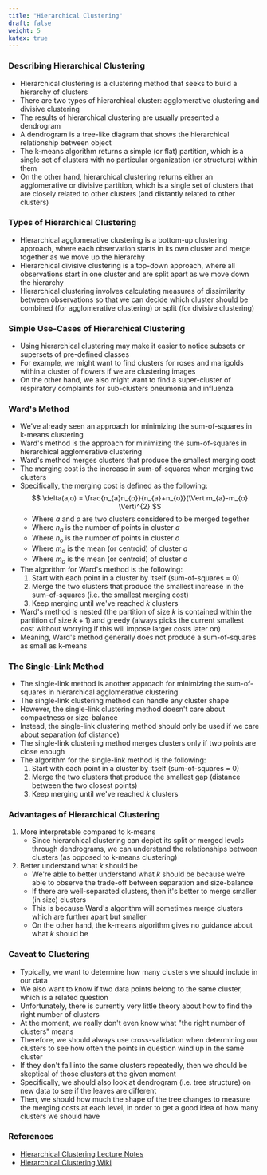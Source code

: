 ```yaml
---
title: "Hierarchical Clustering"
draft: false
weight: 5
katex: true
---
```


### Describing Hierarchical Clustering
- Hierarchical clustering is a clustering method that seeks to build a hierarchy of clusters
- There are two types of hierarchical cluster: agglomerative clustering and divisive clustering
- The results of hierarchical clustering are usually presented a dendrogram
- A dendrogram is a tree-like diagram that shows the hierarchical relationship between object
- The k-means algorithm returns a simple (or flat) partition, which is a single set of clusters with no particular organization (or structure) within them
- On the other hand, hierarchical clustering returns either an agglomerative or divisive partition, which is a single set of clusters that are closely related to other clusters (and distantly related to other clusters)

### Types of Hierarchical Clustering
- Hierarchical agglomerative clustering is a bottom-up clustering approach, where each observation starts in its own cluster and merge together as we move up the hierarchy
- Hierarchical divisive clustering is a top-down approach, where all observations start in one cluster and are split apart as we move down the hierarchy
- Hierarchical clustering involves calculating measures of dissimilarity between observations so that we can
 decide which cluster should be combined (for agglomerative clustering) or split (for divisive clustering)

### Simple Use-Cases of Hierarchical Clustering
- Using hierarchical clustering may make it easier to notice subsets or supersets of pre-defined classes
- For example, we might want to find clusters for roses and marigolds within a cluster of flowers if we are clustering images
- On the other hand, we also might want to find a super-cluster of respiratory complaints for sub-clusters pneumonia and influenza

### Ward's Method
- We've already seen an approach for minimizing the sum-of-squares in k-means clustering
- Ward's method is the approach for minimizing the sum-of-squares in hierarchical agglomerative clustering
- Ward's method merges clusters that produce the smallest merging cost
- The merging cost is the increase in sum-of-squares when merging two clusters
- Specifically, the merging cost is defined as the following:
	$$
	\delta(a,o) = \frac{n_{a}n_{o}}{n_{a}+n_{o}}(\Vert m_{a}-m_{o} \Vert)^{2}
	$$
	- Where $a$ and $o$ are two clusters considered to be merged together
	- Where $n_{a}$ is the number of points in cluster $a$
	- Where $n_{o}$ is the number of points in cluster $o$
	- Where $m_{a}$ is the mean (or centroid) of cluster $a$
	- Where $m_{o}$ is the mean (or centroid) of cluster $o$
- The algorithm for Ward's method is the following:
	1. Start with each point in a cluster by itself (sum-of-squares = 0)
	2. Merge the two clusters that produce the smallest increase in the sum-of-squares (i.e. the smallest merging cost)
	3. Keep merging until we've reached $k$ clusters
- Ward's method is nested (the partition of size $k$ is contained within the partition of size $k+1$) and greedy (always picks the current smallest cost without worrying if this will impose larger costs later on)
- Meaning, Ward's method generally does not produce a sum-of-squares as small as k-means

### The Single-Link Method
- The single-link method is another approach for minimizing the sum-of-squares in hierarchical agglomerative clustering
- The single-link clustering method can handle any cluster shape
- However, the single-link clustering method doesn't care about compactness or size-balance
- Instead, the single-link clustering method should only be used if we care about separation (of distance)
- The single-link clustering method merges clusters only if two points are close enough
- The algorithm for the single-link method is the following:
	1. Start with each point in a cluster by itself (sum-of-squares = 0)
	2. Merge the two clusters that produce the smallest gap (distance between the two closest points)
	3. Keep merging until we've reached $k$ clusters

### Advantages of Hierarchical Clustering
1. More interpretable compared to k-means
	- Since hierarchical clustering can depict its split or merged levels through dendrograms, we can understand the relationships between clusters (as opposed to k-means clustering)
2. Better understand what $k$ should be
	- We're able to better understand what $k$ should be because we're able to observe the trade-off between separation and size-balance
	- If there are well-separated clusters, then it's better to merge smaller (in size) clusters
	- This is because Ward's algorithm will sometimes merge clusters which are further apart but smaller
	- On the other hand, the k-means algorithm gives no guidance about what $k$ should be

### Caveat to Clustering
- Typically, we want to determine how many clusters we should include in our data
- We also want to know if two data points belong to the same cluster, which is a related question
- Unfortunately, there is currently very little theory about how to find the
right number of clusters
- At the moment, we really don't even know what "the right number of clusters" means
- Therefore, we should always use cross-validation when determining our clusters to see how often the points in question wind up in the same cluster
- If they don't fall into the same clusters repeatedly, then we should be skeptical of those clusters at the given moment
- Specifically, we should also look at dendrogram (i.e. tree structure) on new data to see if the leaves are different
- Then, we should how much the shape of the tree changes to measure the merging costs at each level, in order to get a good idea of how many clusters we should have

### References
- [Hierarchical Clustering Lecture Notes](https://www.stat.cmu.edu/~cshalizi/350/2008/lectures/08/lecture-08.pdf)
- [Hierarchical Clustering Wiki](https://en.wikipedia.org/wiki/Hierarchical_clustering)
